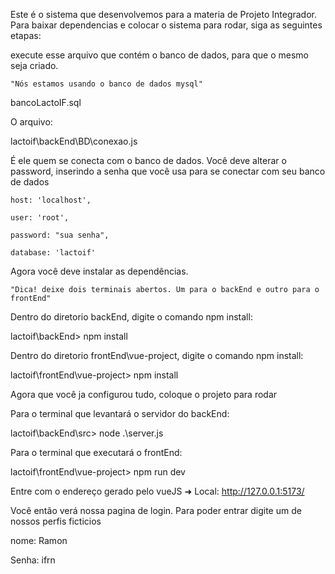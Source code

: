 Este é o sistema que desenvolvemos para a materia de Projeto Integrador.
Para baixar dependencias e colocar o sistema para rodar, siga as seguintes etapas:

execute esse arquivo que contém o banco de dados, para que o mesmo seja criado.

    "Nós estamos usando o banco de dados mysql"

bancoLactoIF.sql



O arquivo:

lactoif\backEnd\BD\conexao.js

É ele quem se conecta com o banco de dados. Você deve alterar o password, inserindo a senha que você usa para se conectar com seu banco de dados

    host: 'localhost',
    
    user: 'root',
    
    password: "sua senha",
    
    database: 'lactoif'
    
 
Agora você deve instalar as dependências.

    "Dica! deixe dois terminais abertos. Um para o backEnd e outro para o frontEnd"

Dentro do diretorio backEnd, digite o comando npm install:

lactoif\backEnd> npm install

Dentro do diretorio frontEnd\vue-project, digite o comando npm install:

lactoif\frontEnd\vue-project> npm install


Agora que você ja configurou tudo, coloque o projeto para rodar


Para o terminal que levantará o servidor do backEnd:

lactoif\backEnd\src> node .\server.js

Para o terminal que executará o frontEnd:

lactoif\frontEnd\vue-project> npm run dev



Entre com o endereço gerado pelo vueJS
  ➜  Local:   http://127.0.0.1:5173/
  
  
  
Você então verá nossa pagina de login. Para poder entrar digite um de nossos perfis ficticios

nome: Ramon 

Senha: ifrn
